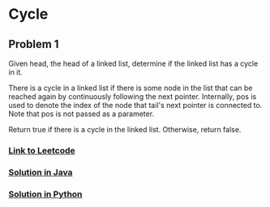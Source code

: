 # Cycle

## Problem 1

Given head, the head of a linked list, determine if the linked list has a cycle in it.

There is a cycle in a linked list if there is some node in the list that can be reached again by continuously following the next pointer. Internally, pos is used to denote the index of the node that tail's next pointer is connected to. Note that pos is not passed as a parameter.

Return true if there is a cycle in the linked list. Otherwise, return false.

### [Link to Leetcode](https://leetcode.com/problems/linked-list-cycle/)
### [Solution in Java](Solution.java#L5)
### [Solution in Python](solution.py#L8)

